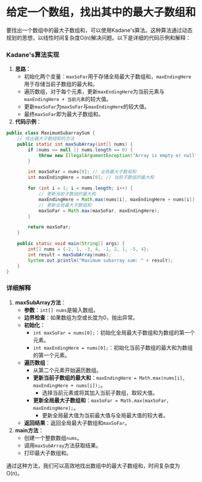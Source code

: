 # 给定一个数组，找出其中的最大子数组和

要找出一个数组中的最大子数组和，可以使用Kadane's算法。这种算法通过动态规划的思想，以线性时间复杂度O(n)解决问题。以下是详细的代码示例和解释：

### Kadane's算法实现

1. **思路**：
    - 初始化两个变量：`maxSoFar`用于存储全局最大子数组和，`maxEndingHere`用于存储当前子数组的最大和。
    - 遍历数组，对于每个元素，更新`maxEndingHere`为当前元素与`maxEndingHere + 当前元素`的较大值。
    - 更新`maxSoFar`为`maxSoFar`与`maxEndingHere`的较大值。
    - 最终`maxSoFar`即为最大子数组和。
2. **代码示例**：

```java
public class MaximumSubarraySum {  
    // 找出最大子数组和的方法  
    public static int maxSubArray(int[] nums) {  
        if (nums == null || nums.length == 0) {  
            throw new IllegalArgumentException("Array is empty or null");  
        }  

        int maxSoFar = nums[0]; // 全局最大子数组和  
        int maxEndingHere = nums[0]; // 当前子数组的最大和  

        for (int i = 1; i < nums.length; i++) {  
            // 更新当前子数组的最大和  
            maxEndingHere = Math.max(nums[i], maxEndingHere + nums[i]);  
            // 更新全局最大子数组和  
            maxSoFar = Math.max(maxSoFar, maxEndingHere);  
        }  

        return maxSoFar;  
    }  

    public static void main(String[] args) {  
        int[] nums = {-2, 1, -3, 4, -1, 2, 1, -5, 4};  
        int result = maxSubArray(nums);  
        System.out.println("Maximum subarray sum: " + result);  
    }  
}
```

### 详细解释

1. **maxSubArray方法**：
    - **参数**：`int[] nums`是输入数组。
    - **边界检查**：如果数组为空或长度为0，抛出异常。
    - **初始化**：
        - `int maxSoFar = nums[0];`：初始化全局最大子数组和为数组的第一个元素。
        - `int maxEndingHere = nums[0];`：初始化当前子数组的最大和为数组的第一个元素。
    - **遍历数组**：
        - 从第二个元素开始遍历数组。
        - **更新当前子数组的最大和**：`maxEndingHere = Math.max(nums[i], maxEndingHere + nums[i]);`。
            - 选择当前元素或将其加入当前子数组，取较大值。
        - **更新全局最大子数组和**：`maxSoFar = Math.max(maxSoFar, maxEndingHere);`。
            - 更新全局最大值为当前最大值与全局最大值的较大者。
    - **返回结果**：返回全局最大子数组和`maxSoFar`。
2. **main方法**：
    - 创建一个整数数组`nums`。
    - 调用`maxSubArray`方法获取结果。
    - 打印最大子数组和。

通过这种方法，我们可以高效地找出数组中的最大子数组和，时间复杂度为O(n)。
